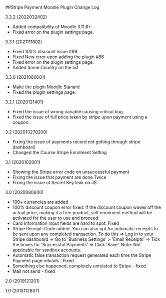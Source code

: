 ##Stripe Payment Moodle Plugin Change Log

3.3.2 (2022032402)
 * Added compatibility of Moodle 3.11.6+.
 * Fixed error on the plugin settings page.

3.3.1 (2021111802)
 * Fixed 100% discount issue #89.
 * Fixed New error upon adding the plugin #86
 * Fixed error on the plugin settings page.
 * Added Some Country on the list
 
3.3.0 (2021080601)
 * Make the plugin Moodle Stanard
 * Fixed the plugin settings page.
 
3.2.1 (2020121401)
 * Fixed the issue of wrong variable causing critical bug
 * Fixed the issue of full price taken by stripe upon payment using a coupon.

3.2 (202010270200)
 * Fixing the issue of payments record not getting through stripe dashboard
 * Changed the Course Stripe Enrolment Setting 

3.1 (2020102001)
 * Showing the Stripe error code on unsuccessful payment
 * Fixing the issue that payment are done Twice
 * Fixing the issue of Secret Key leak on JS

3.0 (2020080600)
 * 100+ currencies are added
 * 100% discount coupon error fixed: If the discount coupon waves off the actual price, making it a free product, self enrolment method will be activated for the user to use and proceed
 * Card Information input fields are hard to spot: Fixed
 * Stripe Receipt: Code added. You can also opt for automatic receipts to be sent upon any completed transaction. To do this => Log in to your Stripe dashboard => Go to 'Business Settings' > 'Email Receipts' => Tick the boxes for 'Successful Payments' => Click 'Save'. Note: Not applicable for sandbox accounts.
 * Automatic false transaction request generated each time the Stripe Payment page reloads : Fixed
 * Something else happened, completely unrelated to Stripe - fixed
 * Mail not send - fixed

2.0 (2019121201)

1.0 (2015112807)

